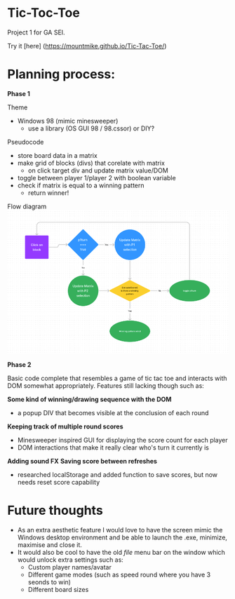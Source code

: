 # Tic-Toc-Toe

Project 1 for GA SEI.

Try it [here] (https://mountmike.github.io/Tic-Tac-Toe/)





# Planning process:
**Phase 1**

Theme
- Windows 98 (mimic minesweeper)
    - use a library (OS GUI 98 / 98.cssor) or DIY?

Pseudocode
- store board data in a matrix
- make grid of blocks (divs) that corelate with matrix
    - on click target div and update matrix value/DOM
- toggle between player 1/player 2 with boolean variable
- check if matrix is equal to a winning pattern
    - return winner!


Flow diagram
![Flow Chart 01](https://github.com/mountmike/Tic-Tac-Toe/blob/main/images/Figjam1.png)

**Phase 2**

Basic code complete that resembles a game of tic tac toe and interacts with DOM somewhat appropriately. Features still lacking though such as:

**Some kind of winning/drawing sequence with the DOM**
- a popup DIV that becomes visible at the conclusion of each round

**Keeping track of multiple round scores**
- Minesweeper inspired GUI for displaying the score count for each player
- DOM interactions that make it really clear who's turn it currently is

**Adding sound FX**
**Saving score between refreshes**
- researched localStorage and added function to save scores, but now needs reset score capability

# Future thoughts
- As an extra aesthetic feature I would love to have the screen mimic the Windows desktop environment and be able to launch the .exe, minimize, maximise and close it.
- It would also be cool to have the old *file* menu bar on the window which would unlock extra settings such as:
    - Custom player names/avatar 
    - Different game modes (such as speed round where you have 3 seonds to win)
    - Different board sizes


